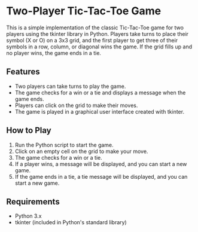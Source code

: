 # Two-Player Tic-Tac-Toe Game

This is a simple implementation of the classic Tic-Tac-Toe game for two players using the tkinter library in Python. Players take turns to place their symbol (X or O) on a 3x3 grid, and the first player to get three of their symbols in a row, column, or diagonal wins the game. If the grid fills up and no player wins, the game ends in a tie.

## Features

- Two players can take turns to play the game.
- The game checks for a win or a tie and displays a message when the game ends.
- Players can click on the grid to make their moves.
- The game is played in a graphical user interface created with tkinter.

## How to Play

1. Run the Python script to start the game.
2. Click on an empty cell on the grid to make your move.
3. The game checks for a win or a tie.
4. If a player wins, a message will be displayed, and you can start a new game.
5. If the game ends in a tie, a tie message will be displayed, and you can start a new game.

## Requirements

- Python 3.x
- tkinter (included in Python's standard library)


